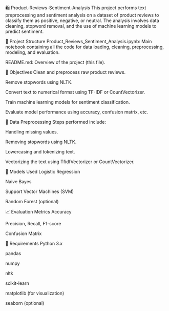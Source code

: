 🛍️ Product-Reviews-Sentiment-Analysis
This project performs text preprocessing and sentiment analysis on a dataset of product reviews to classify them as positive, negative, or neutral. The analysis involves data cleaning, stopword removal, and the use of machine learning models to predict sentiment.

📂 Project Structure
Product_Reviews_Sentiment_Analysis.ipynb: Main notebook containing all the code for data loading, cleaning, preprocessing, modeling, and evaluation.

README.md: Overview of the project (this file).

🧠 Objectives
Clean and preprocess raw product reviews.

Remove stopwords using NLTK.

Convert text to numerical format using TF-IDF or CountVectorizer.

Train machine learning models for sentiment classification.

Evaluate model performance using accuracy, confusion matrix, etc.

🧹 Data Preprocessing
Steps performed include:

Handling missing values.

Removing stopwords using NLTK.

Lowercasing and tokenizing text.

Vectorizing the text using TfidfVectorizer or CountVectorizer.

🤖 Models Used
Logistic Regression

Naive Bayes

Support Vector Machines (SVM)

Random Forest (optional)

📈 Evaluation Metrics
Accuracy

Precision, Recall, F1-score

Confusion Matrix

🔧 Requirements
Python 3.x

pandas

numpy

nltk

scikit-learn

matplotlib (for visualization)

seaborn (optional)
